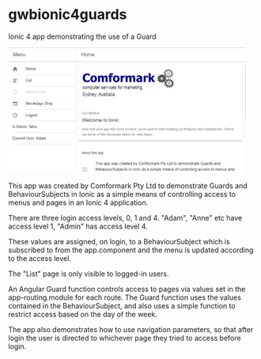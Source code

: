 # gwbionic4guards
Ionic 4 app demonstrating the use of a Guard

<img src="preview/ionicguards_01.jpg" alt="Preview of gwb ionic 4 guards app" title="Preview of gwb ionic 4 guards app" width="480" />

This app was created by Comformark Pty Ltd to demonstrate Guards and BehaviourSubjects in Ionic as a simple means of controlling access to menus and pages in an Ionic 4 application.

There are three login access levels, 0, 1 and 4. "Adam", "Anne" etc have access level 1, "Admin" has access level 4. 

These values are assigned, on login, to a BehaviourSubject which is subscribed to from the app.component and the menu is updated according to the access level. 

The "List" page is only visible to logged-in users.

An Angular Guard function controls access to pages via values set in the app-routing.module for each route. The Guard function uses the values contained in the BehaviourSubject, and also uses a simple function to restrict access based on the day of the week.

The app also demonstrates how to use navigation parameters, so that after login the user is directed to whichever page they tried to access before login.
